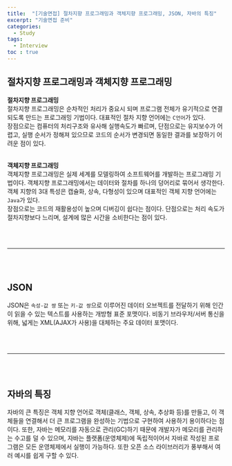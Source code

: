 ```yaml
---
title:  "[기술면접] 절차지향 프로그래밍과 객체지향 프로그래밍, JSON, 자바의 특징"
excerpt: "기술면접 준비"
categories: 
  - Study
tags: 
  - Interview
toc : true
---
```


## 절차지향 프로그래밍과 객체지향 프로그래밍

**절차지향 프로그래밍** <br>
절차지향 프로그래밍은 순차적인 처리가 중요시 되며 프로그램 전체가 유기적으로 연결되도록 만드는 프로그래밍 기법이다. 대표적인 절차 지향 언어에는 `C언어`가 있다. <br>
장점으로는 컴퓨터의 처리구조와 유사해 실행속도가 빠르며, 단점으로는 유지보수가 어렵고, 실행 순서가 정해져 있으므로 코드의 순서가 변경되면 동일한 결과를 보장하기 어려운 점이 있다.
<br> <br>

**객체지향 프로그래밍** <br>
객체지향 프로그래밍은 실제 세계를 모델링하여 소프트웨어를 개발하는 프로그래밍 기법이다. 객체지향 프로그래밍에서는 데이터와 절차를 하나의 덩어리로 묶어서 생각한다. 객체 지향의 3대 특성은 캡슐화, 상속, 다형성이 있으며 대표적인 객체 지향 언어에는 `Java`가 있다. <br>
장점으로는 코드의 재활용성이 높으며 디버깅이 쉽다는 점이다. 단점으로는 처리 속도가 절차지향보다 느리며, 설계에 많은 시간을 소비한다는 점이 있다.


<br><br>

-----

<br><br>


## JSON

JSON은 `속성-값 쌍` 또는 `키-값 쌍`으로 이루어진 데이터 오브젝트를 전달하기 위해 인간이 읽을 수 있는 텍스트를 사용하는 개방형 표준 포맷이다. 비동기 브라우저/서버 통신을 위해, 넓게는 XML(AJAX가 사용)을 대체하는 주요 데이터 포맷이다. 

<br><br>

-----

<br><br>


## 자바의 특징
자바의 큰 특징은 객체 지향 언어로 객체(클래스, 객체, 상속, 추상화 등)를 만들고, 이 객체들을 연결해서 더 큰 프로그램을 완성하는 기법으로 구현하여 사용하기 용이하다는 점이다. 또한, 자바는 메모리를 자동으로 관리(GC)하기 때문에 개발자가 메모리를 관리하는 수고를 덜 수 있으며, 자바는 플랫폼(운영체제)에 독립적이어서 자바로 작성된 프로그램은 모든 운영체제에서 실행이 가능하다. 또한 오픈 소스 라이브러리가 풍부해서 여러 예시를 쉽게 구할 수 있다.
